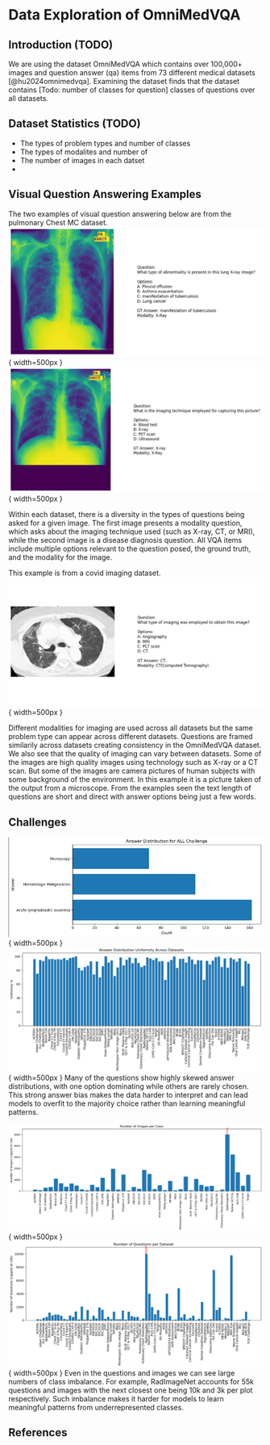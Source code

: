 # Data Exploration of OmniMedVQA

## Introduction (TODO)
We are using the dataset OmniMedVQA which contains over 100,000+ images and question answer (qa) items from 73 different medical datasets [@hu2024omnimedvqa]. Examining the dataset finds that the dataset contains [Todo: number of classes for question] classes of questions over all datasets. 

## Dataset Statistics (TODO)
- The types of problem types and number of classes
- The types of modalites and number of
- The number of images in each datset
- 

## Visual Question Answering Examples

The two examples of visual question answering below are from the pulmonary Chest MC dataset.  
![chest-disease-qa](/assets/chest-disease-qa.png){ width=500px }
![chest-imaging-qa](/assets/chest-imaging-qa.png){ width=500px }

Within each dataset, there is a diversity in the types of questions being asked for a given image. The first image presents a modality question, which asks about the imaging technique used (such as X-ray, CT, or MRI), while the second image is a disease diagnosis question. All VQA items include multiple options relevant to the question posed, the ground truth, and the modality for the image. 

This example is from a covid imaging dataset.
![covid-imaging-qa](/assets/covid-imaging-qa.png){ width=500px }

Different modalities for imaging are used across all datasets but the same problem type can appear across different datasets. Questions are framed similarily across datasets creating consistency in the OmniMedVQA dataset. We also see that the quality of imaging can vary between datasets. Some of the images are high quality images using technology such as X-ray or a CT scan. But some of the images are camera pictures of human subjects with some background of the environment. In this example it is a picture taken of the output from a microscope. From the examples seen the text length of questions are short and direct with answer options being just a few words. 

## Challenges

![one-ex-answer-distr](/assets/one-ex-answer-distr.png){ width=500px }
![answer-uniformity](/assets/answer-uniformity.png){ width=500px }
Many of the questions show highly skewed answer distributions, with one option dominating while others are rarely chosen. This strong answer bias makes the data harder to interpret and can lead models to overfit to the majority choice rather than learning meaningful patterns.

![images-per-class](/assets/images-per-class.png){ width=500px }
![questions-per-dataset](/assets/questions-per-dataset.png){ width=500px }
Even in the questions and images we can see large numbers of class imbalance. For example, RadImageNet accounts for 55k questions and images with the next closest one being 10k and 3k per plot respectively. Such imbalance makes it harder for models to learn meaningful patterns from underrepresented classes.

## References

[//]: <> (Will be auto-populated with `pandoc reports/draft_reports/part1_dataexploration.md --citeproc --bibliography=references.bib --csl=ieee.csl  -o deliverables/part1/part1_dataexploration.html`...)
